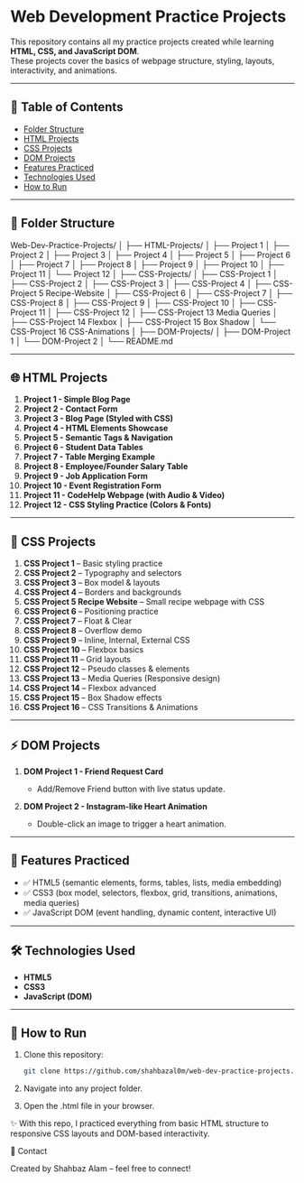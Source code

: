 # Web Development Practice Projects  

This repository contains all my practice projects created while learning **HTML, CSS, and JavaScript DOM**.  
These projects cover the basics of webpage structure, styling, layouts, interactivity, and animations.  

---

## 📑 Table of Contents  

- [Folder Structure](#-folder-structure)  
- [HTML Projects](#-html-projects)  
- [CSS Projects](#-css-projects)  
- [DOM Projects](#-dom-projects)  
- [Features Practiced](#-features-practiced)  
- [Technologies Used](#-technologies-used)  
- [How to Run](#-how-to-run)  

---

## 📂 Folder Structure  

Web-Dev-Practice-Projects/
│
├── HTML-Projects/
│ ├── Project 1
│ ├── Project 2
│ ├── Project 3
│ ├── Project 4
│ ├── Project 5
│ ├── Project 6
│ ├── Project 7
│ ├── Project 8
│ ├── Project 9
│ ├── Project 10
│ ├── Project 11
│ └── Project 12
│
├── CSS-Projects/
│ ├── CSS-Project 1
│ ├── CSS-Project 2
│ ├── CSS-Project 3
│ ├── CSS-Project 4
│ ├── CSS-Project 5 Recipe-Website
│ ├── CSS-Project 6
│ ├── CSS-Project 7
│ ├── CSS-Project 8
│ ├── CSS-Project 9
│ ├── CSS-Project 10
│ ├── CSS-Project 11
│ ├── CSS-Project 12
│ ├── CSS-Project 13 Media Queries
│ ├── CSS-Project 14 Flexbox
│ ├── CSS-Project 15 Box Shadow
│ └── CSS-Project 16 CSS-Animations
│
├── DOM-Projects/
│ ├── DOM-Project 1
│ └── DOM-Project 2
│
└── README.md


---

## 🌐 HTML Projects  

1. **Project 1 - Simple Blog Page**  
2. **Project 2 - Contact Form**  
3. **Project 3 - Blog Page (Styled with CSS)**  
4. **Project 4 - HTML Elements Showcase**  
5. **Project 5 - Semantic Tags & Navigation**  
6. **Project 6 - Student Data Tables**  
7. **Project 7 - Table Merging Example**  
8. **Project 8 - Employee/Founder Salary Table**  
9. **Project 9 - Job Application Form**  
10. **Project 10 - Event Registration Form**  
11. **Project 11 - CodeHelp Webpage (with Audio & Video)**  
12. **Project 12 - CSS Styling Practice (Colors & Fonts)**  

---

## 🎨 CSS Projects  

1. **CSS Project 1** – Basic styling practice  
2. **CSS Project 2** – Typography and selectors  
3. **CSS Project 3** – Box model & layouts  
4. **CSS Project 4** – Borders and backgrounds  
5. **CSS Project 5 Recipe Website** – Small recipe webpage with CSS  
6. **CSS Project 6** – Positioning practice  
7. **CSS Project 7** – Float & Clear  
8. **CSS Project 8** – Overflow demo  
9. **CSS Project 9** – Inline, Internal, External CSS  
10. **CSS Project 10** – Flexbox basics  
11. **CSS Project 11** – Grid layouts  
12. **CSS Project 12** – Pseudo classes & elements  
13. **CSS Project 13** – Media Queries (Responsive design)  
14. **CSS Project 14** – Flexbox advanced  
15. **CSS Project 15** – Box Shadow effects  
16. **CSS Project 16** – CSS Transitions & Animations  

---

## ⚡ DOM Projects  

1. **DOM Project 1 - Friend Request Card**  
   - Add/Remove Friend button with live status update.  

2. **DOM Project 2 - Instagram-like Heart Animation**  
   - Double-click an image to trigger a heart animation.  

---

## 🚀 Features Practiced  

- ✅ HTML5 (semantic elements, forms, tables, lists, media embedding)  
- ✅ CSS3 (box model, selectors, flexbox, grid, transitions, animations, media queries)  
- ✅ JavaScript DOM (event handling, dynamic content, interactive UI)  

---

## 🛠️ Technologies Used  

- **HTML5**  
- **CSS3**  
- **JavaScript (DOM)**  

---

## 📌 How to Run  

1. Clone this repository:  
   ```bash
   git clone https://github.com/shahbazal0m/web-dev-practice-projects.git

2. Navigate into any project folder.

3. Open the .html file in your browser.

✨ With this repo, I practiced everything from basic HTML structure to responsive CSS layouts and DOM-based interactivity.

📧 Contact

Created by Shahbaz Alam – feel free to connect!